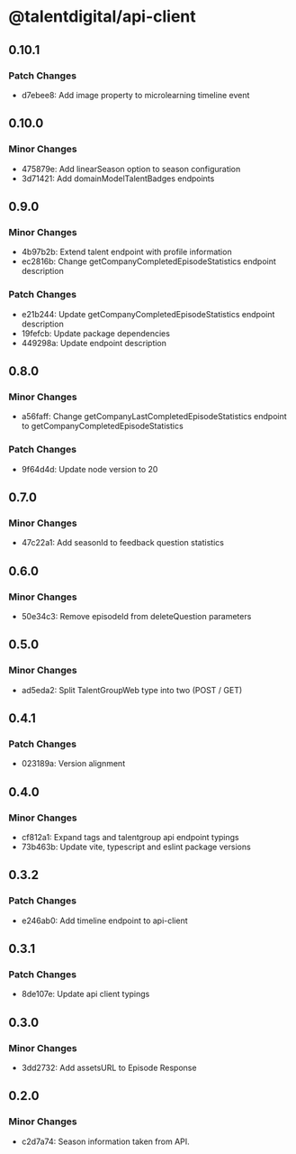 # @talentdigital/api-client

## 0.10.1

### Patch Changes

- d7ebee8: Add image property to microlearning timeline event

## 0.10.0

### Minor Changes

- 475879e: Add linearSeason option to season configuration
- 3d71421: Add domainModelTalentBadges endpoints

## 0.9.0

### Minor Changes

- 4b97b2b: Extend talent endpoint with profile information
- ec2816b: Change getCompanyCompletedEpisodeStatistics endpoint description

### Patch Changes

- e21b244: Update getCompanyCompletedEpisodeStatistics endpoint description
- 19fefcb: Update package dependencies
- 449298a: Update endpoint description

## 0.8.0

### Minor Changes

- a56faff: Change getCompanyLastCompletedEpisodeStatistics endpoint to getCompanyCompletedEpisodeStatistics

### Patch Changes

- 9f64d4d: Update node version to 20

## 0.7.0

### Minor Changes

- 47c22a1: Add seasonId to feedback question statistics

## 0.6.0

### Minor Changes

- 50e34c3: Remove episodeId from deleteQuestion parameters

## 0.5.0

### Minor Changes

- ad5eda2: Split TalentGroupWeb type into two (POST / GET)

## 0.4.1

### Patch Changes

- 023189a: Version alignment

## 0.4.0

### Minor Changes

- cf812a1: Expand tags and talentgroup api endpoint typings
- 73b463b: Update vite, typescript and eslint package versions

## 0.3.2

### Patch Changes

- e246ab0: Add timeline endpoint to api-client

## 0.3.1

### Patch Changes

- 8de107e: Update api client typings

## 0.3.0

### Minor Changes

- 3dd2732: Add assetsURL to Episode Response

## 0.2.0

### Minor Changes

- c2d7a74: Season information taken from API.
